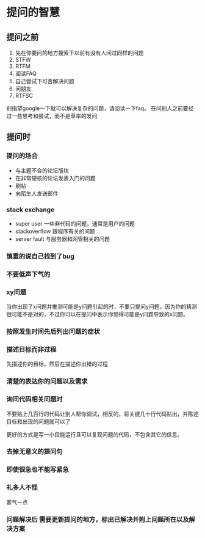 # 提问的智慧

## 提问之前
1. 先在你要问的地方搜索下以前有没有人问过同样的问题
2. STFW
3. RTFM
4. 阅读FAQ
5. 自己尝试下可否解决问题
6. 问朋友
7. RTFSC

别指望google一下就可以解决复杂的问题，请阅读一下faq。
在问别人之前要经过一些思考和尝试，而不是草率的发问


## 提问时
### 提问的场合
- 与主题不合的论坛版块
- 在非常硬核的论坛发表入门的问题
- 刷帖
- 向陌生人发送邮件


### stack exchange
- super user 一些非代码的问题，通常是用户的问题
- stackoverflow 跟程序有关的问题
- server fault 与服务器和网管相关的问题

### 慎重的说自己找到了bug

### 不要低声下气的

### xy问题
当你出现了x问题并推测可能是y问题引起的时，不要只提问y问题，因为你的猜测很可能不是对的，不过你可以在提问中表示你觉得可能是y问题导致的x问题。

### 按照发生时间先后列出问题的症状

### 描述目标而非过程
先描述你的目标，然后在描述你出错的过程
### 清楚的表达你的问题以及需求

### 询问代码相关问题时
不要贴上几百行的代码让别人帮你调试，相反的，将关键几十行代码贴出，并陈述目标和出现的问题就可以了

更好的方式是写一小段能运行且可以复现问题的代码，不包含其它的信息。

### 去掉无意义的提问句

### 即使很急也不能写紧急

### 礼多人不怪
客气一点

### 问题解决后 需要更新提问的地方，标出已解决并附上问题所在以及解决方案